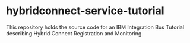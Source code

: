 # hybridconnect-service-tutorial
This repository holds the source code for an IBM Integration Bus Tutorial describing Hybrid Connect Registration and Monitoring
